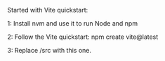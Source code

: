Started with Vite quickstart: 

1: Install nvm and use it to run Node and npm

2: Follow the Vite quickstart: npm create vite@latest

3: Replace /src with this one. 
